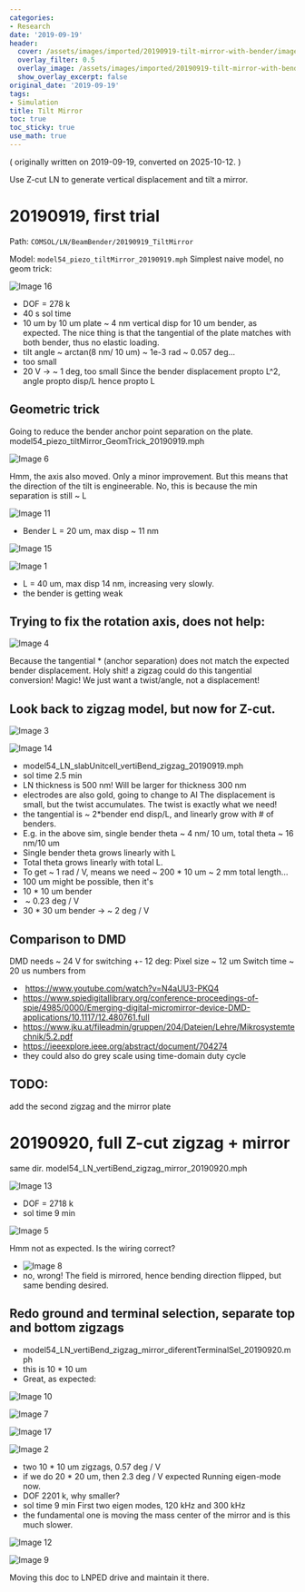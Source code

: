 ```yaml
---
categories:
- Research
date: '2019-09-19'
header:
  cover: /assets/images/imported/20190919-tilt-mirror-with-bender/image8.png
  overlay_filter: 0.5
  overlay_image: /assets/images/imported/20190919-tilt-mirror-with-bender/image8.png
  show_overlay_excerpt: false
original_date: '2019-09-19'
tags:
- Simulation
title: Tilt Mirror
toc: true
toc_sticky: true
use_math: true
---
```


( originally written on 2019-09-19, converted on 2025-10-12. )

Use Z-cut LN to generate vertical displacement and tilt a mirror.
# 20190919, first trial
Path: `COMSOL/LN/BeamBender/20190919_TiltMirror`

Model: `model54_piezo_tiltMirror_20190919.mph`
Simplest naive model, no geom trick:

![Image 16](/assets/images/imported/20190919-tilt-mirror-with-bender/image16.png)

- DOF = 278 k
- 40 s sol time
- 10 um by 10 um plate
\~ 4 nm vertical disp for 10 um bender, as expected. The nice thing is that the tangential of the plate matches with both bender, thus no elastic loading.
- tilt angle \~ arctan(8 nm/ 10 um) \~ 1e-3 rad \~ 0.057 deg...
- too small
- 20 V -\> \~ 1 deg, too small
Since the bender displacement propto L\^2, angle propto disp/L hence propto L
## Geometric trick
Going to reduce the bender anchor point separation on the plate.
model54_piezo_tiltMirror_GeomTrick_20190919.mph

![Image 6](/assets/images/imported/20190919-tilt-mirror-with-bender/image6.png)

Hmm, the axis also moved. Only a minor improvement.
But this means that the direction of the tilt is engineerable.
No, this is because the min separation is still \~ L

![Image 11](/assets/images/imported/20190919-tilt-mirror-with-bender/image11.png)

- Bender L = 20 um, max disp \~ 11 nm

![Image 15](/assets/images/imported/20190919-tilt-mirror-with-bender/image15.png)

![Image 1](/assets/images/imported/20190919-tilt-mirror-with-bender/image1.png)

- L = 40 um, max disp 14 nm, increasing very slowly.
- the bender is getting weak
## Trying to fix the rotation axis, does not help:

![Image 4](/assets/images/imported/20190919-tilt-mirror-with-bender/image4.png)

Because the tangential * (anchor separation) does not match the expected bender displacement.
Holy shit! a zigzag could do this tangential conversion! Magic!
We just want a twist/angle, not a displacement!
## Look back to zigzag model, but now for Z-cut.

![Image 3](/assets/images/imported/20190919-tilt-mirror-with-bender/image3.png)

![Image 14](/assets/images/imported/20190919-tilt-mirror-with-bender/image14.png)

- model54_LN_slabUnitcell_vertiBend_zigzag_20190919.mph
- sol time 2.5 min
- LN thickness is 500 nm! Will be larger for thickness 300 nm
- electrodes are also gold, going to change to Al
The displacement is small, but the twist accumulates. The twist is exactly what we need!
- the tangential is \~ 2*bender end disp/L, and linearly grow with \# of benders.
- E.g. in the above sim, single bender theta \~ 4 nm/ 10 um, total theta \~ 16 nm/10 um
- Single bender theta grows linearly with L
- Total theta grows linearly with total L.
- To get \~ 1 rad / V, means we need \~ 200 * 10 um \~ 2 mm total length...
- 100 um might be possible, then it's
- 10 * 10 um bender
-  \~ 0.23 deg / V
- 30 * 30 um bender -\> \~ 2 deg / V
## Comparison to DMD
DMD needs \~ 24 V for switching +- 12 deg:
Pixel size \~ 12 um
Switch time \~ 20 us
numbers from
-  <https://www.youtube.com/watch?v=N4aUU3-PKQ4>
- <https://www.spiedigitallibrary.org/conference-proceedings-of-spie/4985/0000/Emerging-digital-micromirror-device-DMD-applications/10.1117/12.480761.full>
- <https://www.jku.at/fileadmin/gruppen/204/Dateien/Lehre/Mikrosystemtechnik/5.2.pdf>
- <https://ieeexplore.ieee.org/abstract/document/704274>
- they could also do grey scale using time-domain duty cycle
## TODO:
add the second zigzag and the mirror plate
# 20190920, full Z-cut zigzag + mirror
same dir.
model54_LN_vertiBend_zigzag_mirror_20190920.mph

![Image 13](/assets/images/imported/20190919-tilt-mirror-with-bender/image13.png)

- DOF = 2718 k
- sol time 9 min

![Image 5](/assets/images/imported/20190919-tilt-mirror-with-bender/image5.png)

Hmm not as expected. Is the wiring correct?
- ![Image 8](/assets/images/imported/20190919-tilt-mirror-with-bender/image8.png)
- no, wrong! The field is mirrored, hence bending direction flipped, but same bending desired.
## Redo ground and terminal selection, separate top and bottom zigzags
- model54_LN_vertiBend_zigzag_mirror_diferentTerminalSel_20190920.mph
- this is 10 * 10 um
- Great, as expected:

![Image 10](/assets/images/imported/20190919-tilt-mirror-with-bender/image10.png)

![Image 7](/assets/images/imported/20190919-tilt-mirror-with-bender/image7.png)

![Image 17](/assets/images/imported/20190919-tilt-mirror-with-bender/image17.png)

![Image 2](/assets/images/imported/20190919-tilt-mirror-with-bender/image2.png)

- two 10 * 10 um zigzags, 0.57 deg / V
- if we do 20 * 20 um, then 2.3 deg / V expected
Running eigen-mode now.
- DOF 2201 k, why smaller?
- sol time 9 min
First two eigen modes, 120 kHz and 300 kHz
- the fundamental one is moving the mass center of the mirror and is this much slower.

![Image 12](/assets/images/imported/20190919-tilt-mirror-with-bender/image12.png)

![Image 9](/assets/images/imported/20190919-tilt-mirror-with-bender/image9.png)

Moving this doc to LNPED drive and maintain it there.